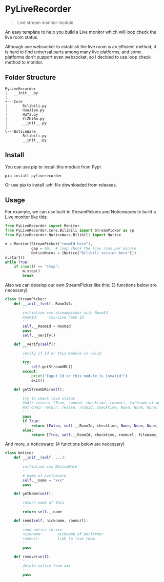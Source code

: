 ﻿# PyLiveRecorder

> Live stream monitor module

An easy template to help you build a Live monitor which will loop check the live room status.

Although use websocket to establish the live room is an efficient method, it is hard to find universal parts among many live platforms, and some platforms don't support even websocket, so I decided to use loop check method to monitor.

## Folder Structure

```
PyLiveRecorder
|   __init__.py
|
+---Core
|       Bilibili.py
|       HuaJiao.py
|       HuYa.py
|       YiZhiBo.py
|       __init__.py
|
\---NoticeWare
        Bilibili.py
        __init__.py
```

## Install

You can use pip to install this module from Pypi:

```
pip install pyliverecorder
```

Or use pip to install .whl file downloaded from releases.

## Usage

For example, we can use built-in StreamPickers and Noticewares to build a Live monitor like this:

```python
from PyLiveRecorder import Monitor
from PyLiveRecorder.Core.Bilibili import StreamPicker as sp
from PyLiveRecorder.NoticeWare.Bilibili import Notice

m = Monitor(StreamPicker("roomId here"), 
            gap = 60,  # loop check the live room per minute
            NoticeWares = [Notice("Bilibili session here")])
m.start()
while True:
    if input() == "stop":
        m.stop()
        break
```

Also we can develop our own StreamPicker like this: (3 functions below are necessary)

```python
class StreamPicker:
    def __init__(self, RoomId):
        '''
        initialize xxx streampicker with RoomId
        RoomId:     xxx-Live room Id
        '''
        self.__RoomId = RoomId
        pass
        self.__verify()

    def __verify(self):
        '''
        verify if Id or this module is valid
        '''
        try:
            self.getStreamURL()
        except:
            print("Input Id or this module is invalid!")
            exit()

    def getStreamURL(self):
        '''
        try to check live status
        OnAir return: [True, roomid, checktime, roomurl, fullname of output file, nickname, stream(flv) url]
        Not OnAir return: [False, roomid, checktime, None, None, None, None]
        '''
        pass
        if True:
            return [False, self.__RoomId, checktime, None, None, None, None]
        else:
            return [True, self.__RoomId, checktime, roomurl, filename, nickname, url]
```

And more, a noticeware: (4 functions below are necessary)

```python
class Notice:
    def __init__(self, ...):
        '''
        initialize xxx NoticeWare
        '''
        # name of noticeware
        self.__name = "xxx"
        pass

    def getName(self):
        '''
        return name of this
        '''
        return self.__name

    def send(self, nickname, roomurl):
        '''
        send notice to xxx
        nickname:       nickname of performer
        roomurl:        link to live room
        '''
        pass

    def remove(self):
        '''
        delete notice from xxx
        '''
        pass
```
